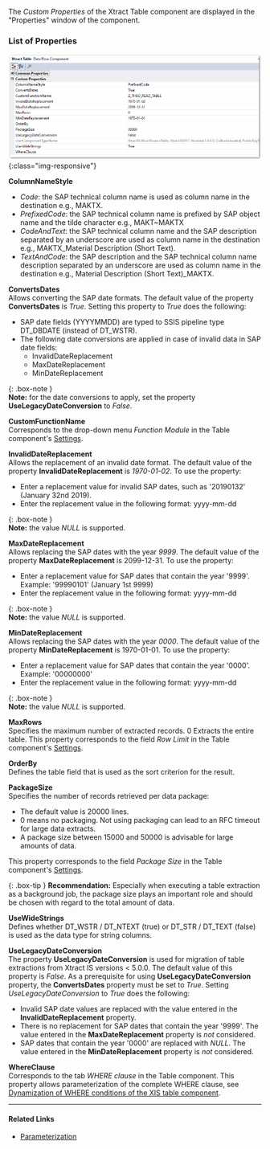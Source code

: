 
The *Custom Properties* of the Xtract Table component are displayed in the "Properties" window of the component. 

### List of Properties

![Table-XIS-Properties](/img/content/Table-XIS-Properties.png){:class="img-responsive"}

**ColumnNameStyle**<br>
- *Code*: the SAP technical column name is used as column name in the destination e.g., MAKTX.<br>
- *PrefixedCode*: the SAP technical column name is prefixed by SAP object name and the tilde character e.g., MAKT~MAKTX
- *CodeAndText*: the SAP technical column name and the SAP description separated by an underscore are used as column name in the destination e.g., MAKTX_Material Description (Short Text).<br>
- *TextAndCode*: the SAP description and the SAP technical column name description separated by an underscore are used as column name in the destination e.g., Material Description (Short Text)_MAKTX.


**ConvertsDates**<br>
Allows converting the SAP date formats. The default value of the property **ConvertsDates** is *True*. Setting this property to *True* does the following:
* SAP date fields (YYYYMMDD) are typed to SSIS pipeline type DT_DBDATE (instead of DT_WSTR).
* The following date conversions are applied in case of invalid data in SAP date fields: 
	- InvalidDateReplacement
	- MaxDateReplacement
	- MinDateReplacement
	
{: .box-note }	
**Note:** for the date conversions to apply, set the property **UseLegacyDateConversion**  to *False*.

**CustomFunctionName**<br>
Corresponds to the drop-down menu *Function Module* in the Table component's [Settings](./extraction-settings).

**InvalidDateReplacement**<br>
Allows the replacement of an invalid date format. The default value of the property **InvalidDateReplacement** is *1970-01-02*. To use the property:
* Enter a replacement value for invalid SAP dates, such as '20190132' (January 32nd  2019).
* Enter the replacement value in the following format: yyyy-mm-dd

{: .box-note }	
**Note:** the value *NULL* is supported. 

**MaxDateReplacement**<br>
Allows replacing the SAP dates with the year *9999*. The default value of the property **MaxDateReplacement** is 2099-12-31. To use the property:
* Enter a replacement value for SAP dates that contain the year '9999'. Example: '99990101' (January 1st 9999)
* Enter the replacement value in the following format: yyyy-mm-dd

{: .box-note }	
**Note:** the value *NULL* is supported. 

**MinDateReplacement**<br>
Allows replacing the SAP dates with the year *0000*. The default value of the property **MinDateReplacement** is 1970-01-01. To use the property:
* Enter a replacement value for SAP dates that contain the year '0000'. Example: '00000000' 
* Enter the replacement value in the following format: yyyy-mm-dd

{: .box-note }	
**Note:** the value *NULL* is supported. 

**MaxRows**<br>
Specifies the maximum number of extracted records. 0 Extracts the entire table. This property corresponds to the field *Row Limit* in the Table component's [Settings](./extraction-settings).

**OrderBy**<br>
Defines the table field that is used as the sort criterion for the result.

**PackageSize**<br>
Specifies the number of records retrieved per data package: 
- The default value is 20000 lines. 
- 0 means no packaging. Not using packaging can lead to an RFC timeout for large data extracts. 
- A package size between 15000 and 50000 is advisable for large amounts of data. 

This property corresponds to the field *Package Size* in the Table component's [Settings](./extraction-settings).

{: .box-tip }
**Recommendation:** Especially when executing a table extraction as a background job, the package size plays an important role and should be chosen with regard to the total amount of data. 

**UseWideStrings**<br>
Defines whether DT_WSTR / DT_NTEXT (true) or DT_STR / DT_TEXT (false) is used as the data type for string columns.

**UseLegacyDateConversion**<br>
The property **UseLegacyDateConversion** is used for migration of table extractions from Xtract IS versions < 5.0.0. The default value of this property is *False*. As a prerequisite for using **UseLegacyDateConversion** property, the **ConvertsDates** property must be set to *True*. Setting *UseLegacyDateConversion* to *True* does the following:
* Invalid SAP date values are replaced with the value entered in the **InvalidDateReplacement** property.
* There is no replacement for SAP dates that contain the year '9999'. The value entered in the **MaxDateReplacement** property is *not* considered.
* SAP dates that contain the year '0000' are replaced with *NULL*. The value entered in the **MinDateReplacement** property is *not* considered.

**WhereClause**<br>
Corresponds to the tab *WHERE clause* in the Table component. This property allows parameterization of the complete WHERE clause, see [Dynamization of WHERE conditions of the XIS table component](https://kb.theobald-software.com/xtract-is/Dynamization-of-WHERE-conditions-of-the-XIS-table-components).

****
#### Related Links
- [Parameterization](./table-parametrization) 